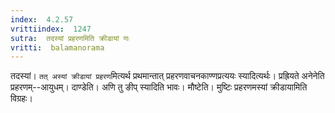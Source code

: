 ```yaml
---
index:  4.2.57
vrittiindex:  1247
sutra:  तदस्यां प्रहरणमिति क्रीडायां णः
vritti:  balamanorama 
---
```


तदस्यां। `तत् अस्यां क्रीडायां प्रहरण`मित्यर्थ प्रथमान्तात् प्रहरणवाचनकाण्णप्रत्ययः स्यादित्यर्थः। प्रह्रियते अनेनेति प्रहरणम्--आयुधम्। दाण्डेति। अणि तु ङीप् स्यादिति भावः। मौष्टेति। मुष्टिः प्रहरणमस्यां क्रीडायामिति विग्रहः।

